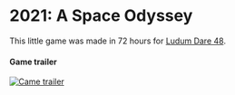 # 2021: A Space Odyssey
This little game was made in 72 hours for [Ludum Dare 48](
https://ldjam.com/events/ludum-dare/48/2021-a-space-odyssey).


#### Game trailer
[![Came trailer](https://img.youtube.com/vi/IEJodJ8xFvQ/maxresdefault.jpg)](https://youtu.be/IEJodJ8xFvQ "Game trailer")
